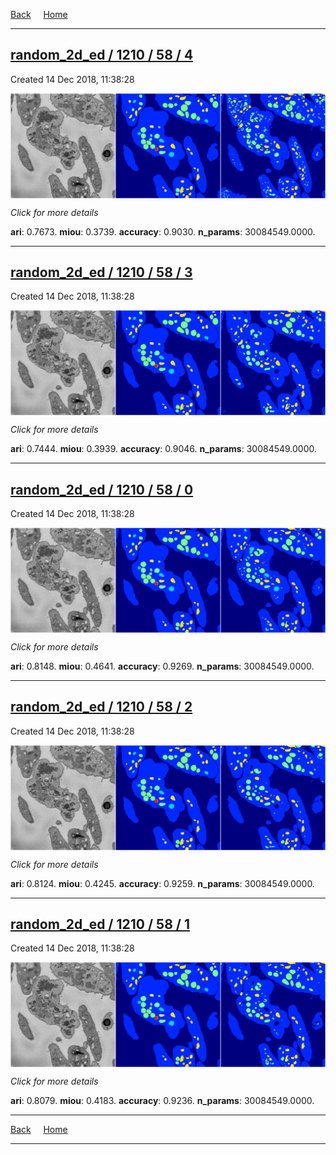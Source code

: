 
[Back](..)&nbsp;&nbsp;&nbsp;&nbsp;&nbsp;[Home](https://leapmanlab.github.io/snapshots)

---

<div class="summary"><a href="4"><h2>random_2d_ed / 1210 / 58 / 4</h2></a><p>Created 14 Dec 2018, 11:38:28
</p><a href="4"><img src="4/media/summary.png" align="center"></a><p>
<i>Click for more details</i>
</p></div>

**ari**: 0.7673. **miou**: 0.3739. **accuracy**: 0.9030. **n_params**: 30084549.0000. 

---

<div class="summary"><a href="3"><h2>random_2d_ed / 1210 / 58 / 3</h2></a><p>Created 14 Dec 2018, 11:38:28
</p><a href="3"><img src="3/media/summary.png" align="center"></a><p>
<i>Click for more details</i>
</p></div>

**ari**: 0.7444. **miou**: 0.3939. **accuracy**: 0.9046. **n_params**: 30084549.0000. 

---

<div class="summary"><a href="0"><h2>random_2d_ed / 1210 / 58 / 0</h2></a><p>Created 14 Dec 2018, 11:38:28
</p><a href="0"><img src="0/media/summary.png" align="center"></a><p>
<i>Click for more details</i>
</p></div>

**ari**: 0.8148. **miou**: 0.4641. **accuracy**: 0.9269. **n_params**: 30084549.0000. 

---

<div class="summary"><a href="2"><h2>random_2d_ed / 1210 / 58 / 2</h2></a><p>Created 14 Dec 2018, 11:38:28
</p><a href="2"><img src="2/media/summary.png" align="center"></a><p>
<i>Click for more details</i>
</p></div>

**ari**: 0.8124. **miou**: 0.4245. **accuracy**: 0.9259. **n_params**: 30084549.0000. 

---

<div class="summary"><a href="1"><h2>random_2d_ed / 1210 / 58 / 1</h2></a><p>Created 14 Dec 2018, 11:38:28
</p><a href="1"><img src="1/media/summary.png" align="center"></a><p>
<i>Click for more details</i>
</p></div>

**ari**: 0.8079. **miou**: 0.4183. **accuracy**: 0.9236. **n_params**: 30084549.0000. 

---

[Back](..)&nbsp;&nbsp;&nbsp;&nbsp;&nbsp;[Home](https://leapmanlab.github.io/snapshots)

---